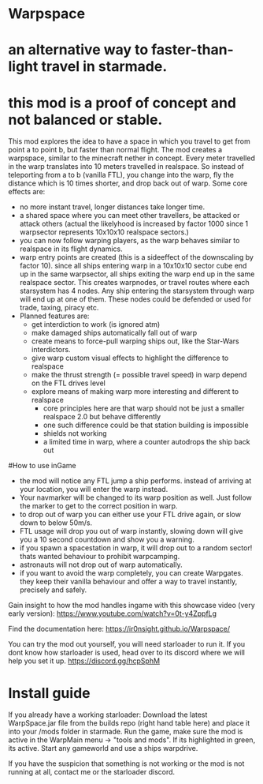 # Warpspace
# an alternative way to faster-than-light travel in starmade.
# this mod is a proof of concept and not balanced or stable.
This mod explores the idea to have a space in which you travel to get from point a to point b, but faster than normal flight.
The mod creates a warpspace, similar to the minecraft nether in concept. Every meter travelled in the warp translates into 10 meters travelled in realspace. 
So instead of teleporting from a to b (vanilla FTL), you change into the warp, fly the distance which is 10 times shorter, and drop back out of warp.
Some core effects are:
- no more instant travel, longer distances take longer time.
- a shared space where you can meet other travellers, be attacked or attack others (actual the likelyhood is increased by factor 1000 since 1 warpsector represents 10x10x10 realspace sectors.)
- you can now follow warping players, as the warp behaves similar to realspace in its flight dynamics.
- warp entry points are created (this is a sideeffect of the downscaling by factor 10). since all ships entering warp in a 10x10x10 sector cube end up in the same warpsector,
  all ships exiting the warp end up in the same realspace sector. This creates warpnodes, or travel routes where each starsystem has 4 nodes. Any ship entering the starsystem through warp will end up at one of them.
  These nodes could be defended or used for trade, taxing, piracy etc. 
- Planned features are:
   + get interdiction to work (is ignored atm)
   + make damaged ships automatically fall out of warp
   + create means to force-pull warping ships out, like the Star-Wars interdictors.
   + give warp custom visual effects to highlight the difference to realspace
   + make the thrust strength (= possible travel speed) in warp depend on the FTL drives level
   + explore means of making warp more interesting and different to realspace
        + core principles here are that warp should not be just a smaller realspace 2.0 but behave differently
        + one such difference could be that station building is impossible
        + shields not working
        + a limited time in warp, where a counter autodrops the ship back out

#How to use inGame
- the mod will notice any FTL jump a ship performs. instead of arriving at your location, you will enter the warp instead.
- Your navmarker will be changed to its warp position as well. Just follow the marker to get to the correct position in warp.
- to drop out of warp you can either use your FTL drive again, or slow down to below 50m/s.
- FTL usage will drop you out of warp instantly, slowing down will give you a 10 second countdown and show you a warning.
- if you spawn a spacestation in warp, it will drop out to a random sector! thats wanted behaviour to prohibit warpcamping.
- astronauts will not drop out of warp automatically.
- if you want to avoid the warp completely, you can create Warpgates. they keep their vanilla behaviour and offer a way to travel instantly, precisely and safely.

Gain insight to how the mod handles ingame with this showcase video (very early version):
https://www.youtube.com/watch?v=0t-y4ZppfLg

Find the documentation here:
https://ir0nsight.github.io/Warpspace/

You can try the mod out yourself, you will need starloader to run it. If you dont know how starloader is used, head over to its discord where we will help you set it up.
https://discord.gg/hcpSphM

# Install guide
If you already have a working starloader:
Download the latest WarpSpace.jar file from the builds repo (right hand table here) and place it into your /mods folder in starmade.
Run the game, make sure the mod is active in the WarpMain menu -> "tools and mods". If its highlighted in green, its active.
Start any gameworld and use a ships warpdrive.

If you have the suspicion that something is not working or the mod is not running at all, contact me or the starloader discord.
